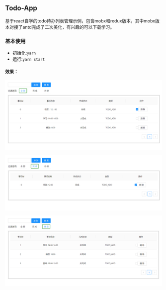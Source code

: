 ## Todo-App
基于react自学的todo待办列表管理示例，包含mobx和redux版本，其中mobx版本对接了antd完成了二次美化，有兴趣的可以下载学习。

### 基本使用
+ 初始化:```yarn```
+ 运行:```yarn start```
#### 效果：
![img.png](img.png)

![img_1.png](img_1.png)

![img_2.png](img_2.png)